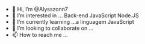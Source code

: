 - 👋 Hi, I’m @Alysszonn7
- 👀 I’m interested in ...  Back-end JavaScript Node.JS
- 🌱 I’m currently learning ...a linguagem  JavaScript
- 💞️ I’m looking to collaborate on ...
- 📫 How to reach me ...

<!---
Alyssonn7/Alyssonn7 is a ✨ special ✨ repository because its `README.md` (this file) appears on your GitHub profile.
You can click the Preview link to take a look at your changes.
--->
